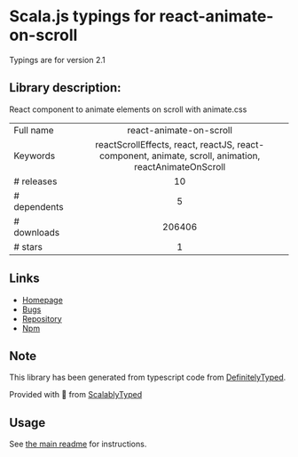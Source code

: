 
# Scala.js typings for react-animate-on-scroll

Typings are for version 2.1

## Library description:
React component to animate elements on scroll with animate.css

|                    |                 |
| ------------------ | :-------------: |
| Full name          | react-animate-on-scroll |
| Keywords           | reactScrollEffects, react, reactJS, react-component, animate, scroll, animation, reactAnimateOnScroll |
| # releases         | 10 |
| # dependents       | 5 |
| # downloads        | 206406 |
| # stars            | 1 |

## Links
- [Homepage](http://dbramwell.github.io/react-animate-on-scroll)
- [Bugs](https://github.com/dbramwell/react-animate-on-scroll/issues)
- [Repository](https://github.com/dbramwell/react-animate-on-scroll)
- [Npm](https://www.npmjs.com/package/react-animate-on-scroll)
    


## Note
This library has been generated from typescript code from [DefinitelyTyped](https://definitelytyped.org).

Provided with :purple_heart: from [ScalablyTyped](https://github.com/oyvindberg/ScalablyTyped)

## Usage
See [the main readme](../../readme.md) for instructions.


